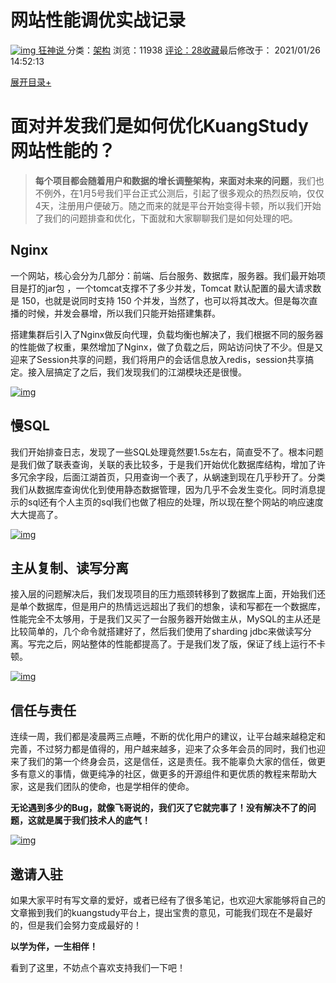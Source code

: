 #  网站性能调优实战记录

[![img](https://thirdwx.qlogo.cn/mmopen/vi_32/xsX5nr5cD3hmQJ76ypehicz2DbQNhEwC0duolhfo3o6z3xlWnPM0KGqgFT5RJI8qBImfuZ6eECtZp3eCRzOAOgw/132) 狂神说 ](https://www.kuangstudy.com/user/4d694f8625c44aef9ff7a04424c1ca12) 分类：[架构](https://www.kuangstudy.com/bbs?cid=6) 浏览：11938 [评论：28](https://www.kuangstudy.com/bbs/1350724495349907458#comments)[收藏](javascript:void(0);)最后修改于： 2021/01/26 14:52:13

[展开目录+](javascript:void(0);)

# 面对并发我们是如何优化KuangStudy网站性能的？

> **每个项目都会随着用户和数据的增长调整架构，来面对未来的问题**，我们也不例外，在1月5号我们平台正式公测后，引起了很多观众的热烈反响，仅仅4天，注册用户便破万。随之而来的就是平台开始变得卡顿，所以我们开始了我们的问题排查和优化，下面就和大家聊聊我们是如何处理的吧。

## Nginx

一个网站，核心会分为几部分：前端、后台服务、数据库，服务器。我们最开始项目是打的jar包 ，一个tomcat支撑不了多少并发，Tomcat 默认配置的最大请求数是 150，也就是说同时支持 150 个并发，当然了，也可以将其改大。但是每次直播的时候，并发会暴增，所以我们只能开始搭建集群。

搭建集群后引入了Nginx做反向代理，负载均衡也解决了，我们根据不同的服务器的性能做了权重，果然增加了Nginx，做了负载之后，网站访问快了不少。但是又迎来了Session共享的问题，我们将用户的会话信息放入redis，session共享搞定。接入层搞定了之后，我们发现我们的江湖模块还是很慢。

[![img](https://cdn.jsdelivr.net/gh/filess/img0@main/2021/01/17/1610866342282-2399bcbf-799d-46f7-80d3-ae3c1904effc.png)](https://cdn.jsdelivr.net/gh/filess/img0@main/2021/01/17/1610866342282-2399bcbf-799d-46f7-80d3-ae3c1904effc.png)

## 慢SQL

我们开始排查日志，发现了一些SQL处理竟然要1.5s左右，简直受不了。根本问题是我们做了联表查询，关联的表比较多，于是我们开始优化数据库结构，增加了许多冗余字段，后面江湖首页，只用查询一个表了，从蜗速到现在几乎秒开了。分类我们从数据库查询优化到使用静态数据管理，因为几乎不会发生变化。同时消息提示的sql还有个人主页的sql我们也做了相应的处理，所以现在整个网站的响应速度大大提高了。

[![img](https://cdn.jsdelivr.net/gh/filess/img1@main/2021/01/17/1610866577249-5921be8a-f245-40cb-adcc-136e688cae6d.png)](https://cdn.jsdelivr.net/gh/filess/img1@main/2021/01/17/1610866577249-5921be8a-f245-40cb-adcc-136e688cae6d.png)

## 主从复制、读写分离

接入层的问题解决后，我们发现项目的压力瓶颈转移到了数据库上面，开始我们还是单个数据库，但是用户的热情远远超出了我们的想象，读和写都在一个数据库，性能完全不太够用，于是我们又买了一台服务器开始做主从，MySQL的主从还是比较简单的，几个命令就搭建好了，然后我们使用了sharding jdbc来做读写分离。写完之后，网站整体的性能都提高了。于是我们发了版，保证了线上运行不卡顿。

[![img](https://cdn.jsdelivr.net/gh/filess/img19@main/2021/01/17/1610866962145-1045b356-27c9-48f2-8a95-3d4df48fee52.png)](https://cdn.jsdelivr.net/gh/filess/img19@main/2021/01/17/1610866962145-1045b356-27c9-48f2-8a95-3d4df48fee52.png)

## 信任与责任

连续一周，我们都是凌晨两三点睡，不断的优化用户的建议，让平台越来越稳定和完善，不过努力都是值得的，用户越来越多，迎来了众多年会员的同时，我们也迎来了我们的第一个终身会员，这是信任，这是责任。我不能辜负大家的信任，做更多有意义的事情，做更纯净的社区，做更多的开源组件和更优质的教程来帮助大家，这是我们团队的使命，也是学相伴的使命。

**无论遇到多少的Bug，就像飞哥说的，我们灭了它就完事了！没有解决不了的问题，这就是属于我们技术人的底气！**

[![img](https://cdn.jsdelivr.net/gh/filess/img14@main/2021/01/17/1610867873901-e69b7289-0105-40f3-a4a2-7bb0422263dd.png)](https://cdn.jsdelivr.net/gh/filess/img14@main/2021/01/17/1610867873901-e69b7289-0105-40f3-a4a2-7bb0422263dd.png)

## 邀请入驻

如果大家平时有写文章的爱好，或者已经有了很多笔记，也欢迎大家能够将自己的文章搬到我们的kuangstudy平台上，提出宝贵的意见，可能我们现在不是最好的，但是我们会努力变成最好的！

**以学为伴，一生相伴！**

看到了这里，不妨点个喜欢支持我们一下吧！